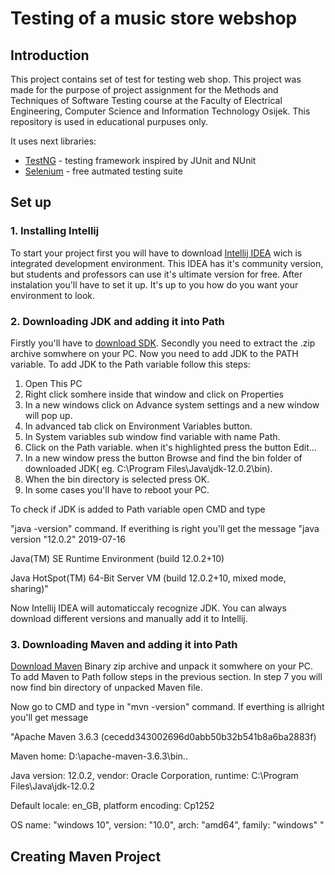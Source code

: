 # Testing of a music store webshop

## Introduction

This project contains set of test for testing web shop. This project was made for the purpose of project assignment for 
the Methods and Techniques of Software Testing course at the Faculty of Electrical Engineering, Computer Science and Information Technology Osijek.
This repository is used in educational purpuses only.

It uses next libraries:

* [TestNG](https://testng.org/doc/) - testing framework inspired by JUnit and NUnit
* [Selenium](https://selenium.dev/) - free autmated testing suite

## Set up
### 1. Installing Intellij

To start your project first you will have to download [Intellij IDEA](https://www.jetbrains.com/idea/) wich is integrated development environment.
This IDEA has it's community version, but students and professors can use it's ultimate version for free. After instalation you'll have to set it up.
It's up to you how do you want your environment to look.

### 2. Downloading JDK and adding it into Path

Firstly you'll have to [download SDK](https://jdk.java.net/13/). Secondly you need to extract the .zip archive somwhere on your PC. Now you need to add JDK to the PATH variable.
To add JDK to the Path variable follow this steps:
1. Open This PC
2. Right click somhere inside that window and click on Properties
3. In a new windows click on Advance system settings and a new window will pop up.
4. In advanced tab click on Environment Variables button.
5. In System variables sub window find variable with name Path.
6. Click on the Path variable. when it's highlighted press the button Edit...
7. In a new window press the button Browse and find the bin folder of downloaded JDK( eg. C:\Program Files\Java\jdk-12.0.2\bin).
8. When the bin directory is selected press OK. 
9. In some cases you'll have to reboot your PC.

To check if JDK is added to Path variable open CMD and type 

"java -version" command. If everithing is right you'll get the message "java version "12.0.2" 2019-07-16 

Java(TM) SE Runtime Environment (build 12.0.2+10) 

Java HotSpot(TM) 64-Bit Server VM (build 12.0.2+10, mixed mode, sharing)"

Now Intellij IDEA will automaticcaly recognize JDK. You can always download different versions and manually add it to Intellij.

### 3. Downloading Maven and adding it into Path

[Download Maven](https://maven.apache.org/download.cgi) Binary zip archive and unpack it somwhere on your PC. To add Maven to Path follow steps in the previous section. In step 7 you will now find bin directory of unpacked Maven file.

Now go to CMD and type in "mvn -version" command. If everthing is allright you'll get message 

"Apache Maven 3.6.3 (cecedd343002696d0abb50b32b541b8a6ba2883f)

Maven home: D:\apache-maven-3.6.3\bin\..

Java version: 12.0.2, vendor: Oracle Corporation, runtime: C:\Program Files\Java\jdk-12.0.2 

Default locale: en_GB, platform encoding: Cp1252 

OS name: "windows 10", version: "10.0", arch: "amd64", family: "windows"  "


## Creating Maven Project


